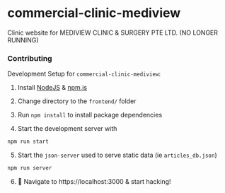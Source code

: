 # commercial-clinic-mediview
Clinic website for MEDIVIEW CLINIC &amp; SURGERY PTE LTD. (NO LONGER RUNNING)

### Contributing
Development Setup for `commercial-clinic-mediview`:
1. Install [NodeJS](https://nodejs.org/en/) &amp; [npm.js](https://www.npmjs.com/get-npm)
2. Change directory to the `frontend/` folder
3. Run `npm install` to install package dependencies

4. Start the development server with

```sh
npm run start
```

5. Start the `json-server` used to serve static data (ie `articles_db.json`)

```sh
npm run server
```
6. :tada: Navigate to https://localhost:3000 &amp; start hacking!
